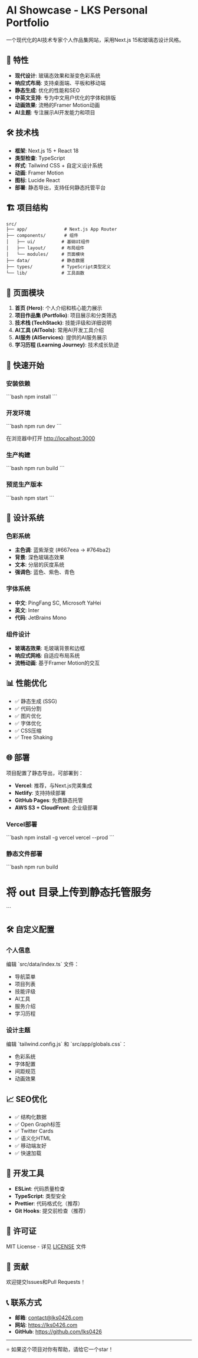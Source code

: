 # AI Showcase - LKS Personal Portfolio

一个现代化的AI技术专家个人作品集网站，采用Next.js 15和玻璃态设计风格。

## 🌟 特性

- **现代设计**: 玻璃态效果和渐变色彩系统
- **响应式布局**: 支持桌面端、平板和移动端
- **静态生成**: 优化的性能和SEO
- **中英文支持**: 专为中文用户优化的字体和排版
- **动画效果**: 流畅的Framer Motion动画
- **AI主题**: 专注展示AI开发能力和项目

## 🛠️ 技术栈

- **框架**: Next.js 15 + React 18
- **类型检查**: TypeScript
- **样式**: Tailwind CSS + 自定义设计系统
- **动画**: Framer Motion
- **图标**: Lucide React
- **部署**: 静态导出，支持任何静态托管平台

## 🏗️ 项目结构

```
src/
├── app/              # Next.js App Router
├── components/       # 组件
│   ├── ui/          # 基础UI组件
│   ├── layout/      # 布局组件
│   └── modules/     # 页面模块
├── data/            # 静态数据
├── types/           # TypeScript类型定义
└── lib/             # 工具函数
```

## 📱 页面模块

1. **首页 (Hero)**: 个人介绍和核心能力展示
2. **项目作品集 (Portfolio)**: 项目展示和分类筛选
3. **技术栈 (TechStack)**: 技能评级和详细说明
4. **AI工具 (AITools)**: 常用AI开发工具介绍
5. **AI服务 (AIServices)**: 提供的AI服务展示
6. **学习历程 (Learning Journey)**: 技术成长轨迹

## 🚀 快速开始

### 安装依赖

\`\`\`bash
npm install
\`\`\`

### 开发环境

\`\`\`bash
npm run dev
\`\`\`

在浏览器中打开 [http://localhost:3000](http://localhost:3000)

### 生产构建

\`\`\`bash
npm run build
\`\`\`

### 预览生产版本

\`\`\`bash
npm start
\`\`\`

## 🎨 设计系统

### 色彩系统
- **主色调**: 蓝紫渐变 (#667eea → #764ba2)
- **背景**: 深色玻璃态效果
- **文本**: 分层的灰度系统
- **强调色**: 蓝色、紫色、青色

### 字体系统
- **中文**: PingFang SC, Microsoft YaHei
- **英文**: Inter
- **代码**: JetBrains Mono

### 组件设计
- **玻璃态效果**: 毛玻璃背景和边框
- **响应式网格**: 自适应布局系统
- **流畅动画**: 基于Framer Motion的交互

## 📊 性能优化

- ✅ 静态生成 (SSG)
- ✅ 代码分割
- ✅ 图片优化
- ✅ 字体优化
- ✅ CSS压缩
- ✅ Tree Shaking

## 🌐 部署

项目配置了静态导出，可部署到：

- **Vercel**: 推荐，与Next.js完美集成
- **Netlify**: 支持持续部署
- **GitHub Pages**: 免费静态托管
- **AWS S3 + CloudFront**: 企业级部署

### Vercel部署

\`\`\`bash
npm install -g vercel
vercel --prod
\`\`\`

### 静态文件部署

\`\`\`bash
npm run build
# 将 out 目录上传到静态托管服务
\`\`\`

## 🛠️ 自定义配置

### 个人信息
编辑 \`src/data/index.ts\` 文件：

- 导航菜单
- 项目列表
- 技能评级
- AI工具
- 服务介绍
- 学习历程

### 设计主题
编辑 \`tailwind.config.js\` 和 \`src/app/globals.css\`：

- 色彩系统
- 字体配置
- 间距规范
- 动画效果

## 📈 SEO优化

- ✅ 结构化数据
- ✅ Open Graph标签
- ✅ Twitter Cards
- ✅ 语义化HTML
- ✅ 移动端友好
- ✅ 快速加载

## 🔧 开发工具

- **ESLint**: 代码质量检查
- **TypeScript**: 类型安全
- **Prettier**: 代码格式化（推荐）
- **Git Hooks**: 提交前检查（推荐）

## 📄 许可证

MIT License - 详见 [LICENSE](LICENSE) 文件

## 🤝 贡献

欢迎提交Issues和Pull Requests！

## 📞 联系方式

- **邮箱**: contact@lks0426.com
- **网站**: https://lks0426.com
- **GitHub**: https://github.com/lks0426

---

⭐ 如果这个项目对你有帮助，请给它一个star！